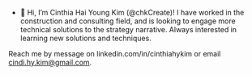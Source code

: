 - 👋 Hi, I’m Cinthia Hai Young Kim (@chkCreate)! I have worked in the construction and consulting field, and is looking to engage more technical solutions to the strategy narrative. Always interested in learning new solutions and techniques. 

Reach me by message on linkedin.com/in/cinthiahykim or email cindi.hy.kim@gmail.com.

<!---
chkCreate/chkCreate is a ✨ special ✨ repository because its `README.md` (this file) appears on your GitHub profile.
You can click the Preview link to take a look at your changes.
--->
